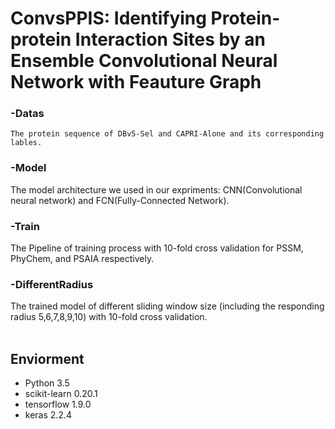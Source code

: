 ConvsPPIS: Identifying Protein-protein Interaction Sites by an Ensemble Convolutional Neural Network with Feauture Graph
=======
### -Datas
	The protein sequence of DBv5-Sel and CAPRI-Alone and its corresponding lables. 
### -Model
  The model architecture we used in our expriments: CNN(Convolutional neural network) and FCN(Fully-Connected Network).
### -Train
  The Pipeline of training process with 10-fold cross validation for PSSM, PhyChem, and PSAIA respectively.  
### -DifferentRadius
  The trained model of different sliding window size (including the responding radius 5,6,7,8,9,10) with 10-fold cross validation.<br>
<br>
## Enviorment<br>
 * Python 3.5 <br>
 * scikit-learn 0.20.1 <br>
 * tensorflow 1.9.0<br>
 * keras 2.2.4<br>
